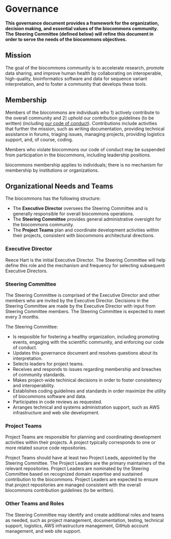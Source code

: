 # Governance

**This governance document provides a framework for the organization, decision making, and essential
values of the biocommons community. The Steering Committee (defined below) will refine this document
in order to serve the needs of the biocommons objectives.**

## Mission

The goal of the biocommons community is to accelerate research, promote data sharing, and improve
human health by collaborating on interoperable, high-quality, bioinformatics software and data for
sequence variant interpretation, and to foster a community that develops these tools.

## Membership

Members of the biocommons are individuals who 1) actively contribute to the overall community and 2)
uphold our contribution guidelines (to be written) (including [our code of
conduct](/code-of-conduct/)). Contributions include activities that further the mission, such as
writing documentation, providing technical assistance in forums, triaging issues, managing projects,
providing logistics support, and, of course, coding.

Members who violate biocommons our code of conduct may be suspended from participation in the
biocommons, including leadership positions.

biocommons membership applies to individuals; there is no mechanism for membership by institutions
or organizations.

## Organizational Needs and Teams

The biocommons has the following structure:

- The **Executive Director** oversees the Steering Committee and is generally responsible for
  overall biocommons operations.
- The **Steering Committee** provides general administrative oversight for the biocommons community.
- The **Project Teams** plan and coordinate development activities within their projects,
  consistent with biocommons architectural directions.

### Executive Director

Reece Hart is the initial Executive Director.  The Steering Committee will help define this role and
the mechanism and frequency for selecting subsequent Executive Directors.

### Steering Committee

The Steering Committee is comprised of the Executive Director and other members who are invited by
the Executive Director. Decisions in the Steering Committee are made by the Executive Director with
input from Steering Committee members. The Steering Committee is expected to meet every 3 months.

The Steering Committee:

- Is resposible for fostering a healthy organization, including promoting events, engaging with the
  scientific community, and enforcing our code of conduct.
- Updates this governance document and resolves questions about its interpretation.
- Selects leaders for project teams.
- Receives and responds to issues regarding membership and breaches of community standards.
- Makes project-wide techinical decisions in order to foster consisitency and interoperability.
- Establishes coding guidelines and standards in order maximize the utility of biocommons software
  and data.
- Participates in code reviews as requested.
- Arranges technical and systems administration support, such as AWS infrastructure and web site
  development.

### Project Teams

Project Teams are responsible for planning and coordinating development activities within their
projects. A project typically corresponds to one or more related source code repositories.

Project Teams should have at least two Project Leads, appointed by the Steering Committee. The
Project Leaders are the primary maintainers of the relevant repositories. Project Leaders are
nominated by the Steering Committee based on recognized domain expertise and sustained contribution
to the biocommons.  Project Leaders are expected to ensure that project repositories are managed
consistent with the overall biocommons contribution guidelines (to be written).

### Other Teams and Roles

The Steering Committee may identify and create additional roles and teams as needed, such as project
management, documentation, testing, technical support, logistics, AWS infrastructure management,
GitHub account management, and web site support.